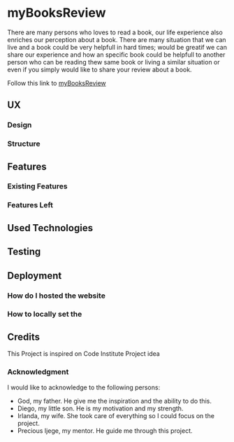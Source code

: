 # myBooksReview

There are many persons who loves to read a book, our life experience also enriches our perception about a book. There are many situation that we can live and a book could be very helpfull in hard times; would be greatif we can share our experience and how an specific book could be helpfull to another person who can be reading thew same book or living a similar situation or even if you simply would like to share your review about a book.

Follow this link to [myBooksReview](https://mybooksreviews.herokuapp.com/)

## UX

### Design
### Structure
## Features
### Existing Features
### Features Left
## Used Technologies
## Testing
## Deployment
### How do I hosted the website
### How to locally set the 
## Credits

This Project is inspired on Code Institute Project idea

### Acknowledgment

I would like to acknowledge to the following persons:

  * God, my father. He give me the inspiration and the ability to do this.
  * Diego, my little son. He is my motivation and my strength.
  * Irlanda, my wife. She took care of everything so I could focus on the project.
  * Precious Ijege, my mentor. He guide me through this project.
